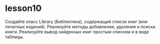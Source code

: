 # lesson10
Создайте класс Library (Библиотека), содержащий список книг (или печатных изданий). Реализуйте методы добавления, удаления и поиска книги. Реализуйте вывод найденных книг простым списком и в виде таблицы.
